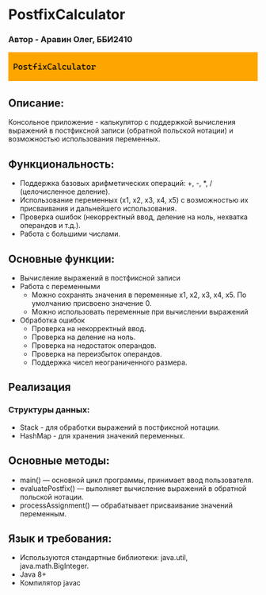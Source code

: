 # PostfixCalculator
### Автор - Аравин Олег, ББИ2410

![Logotype](logo_page-0001.jpg)


## Описание:
Консольное приложение - калькулятор с поддержкой вычисления выражений в постфиксной записи (обратной польской нотации) и возможностью использования переменных.

## Функциональность:
* Поддержка базовых арифметических операций: +, -, *, / (целочисленное деление).
* Использование переменных (x1, x2, x3, x4, x5) с возможностью их присваивания и дальнейшего использования.
* Проверка ошибок (некорректный ввод, деление на ноль, нехватка операндов и т.д.).
* Работа с большими числами.

## Основные функции:
* Вычисление выражений в постфиксной записи
* Работа с переменными
    + Можно сохранять значения в переменные x1, x2, x3, x4, x5. По умолчанию присвоено значение 0.
    + Можно использовать переменные при вычислении выражений
* Обработка ошибок
    + Проверка на некорректный ввод.
    + Проверка на деление на ноль.
    + Проверка на недостаток операндов.
    + Проверка на переизбыток операндов.
    + Поддержка чисел неограниченного размера.

## Реализация
### Структуры данных:
* Stack - для обработки выражений в постфиксной нотации.
* HashMap - для хранения значений переменных.

## Основные методы:
* main() — основной цикл программы, принимает ввод пользователя.
* evaluatePostfix() — выполняет вычисление выражений в обратной польской нотации.
* processAssignment() — обрабатывает присваивание значений переменным.

## Язык и требования:
* Используются стандартные библиотеки: java.util, java.math.BigInteger.
* Java 8+
* Компилятор javac
